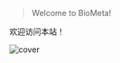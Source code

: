 > Welcome to BioMeta!

欢迎访问本站！

![cover](https://cdn.jsdelivr.net/gh/ParallelLight/personal-picture/202203191557329.jpg)


